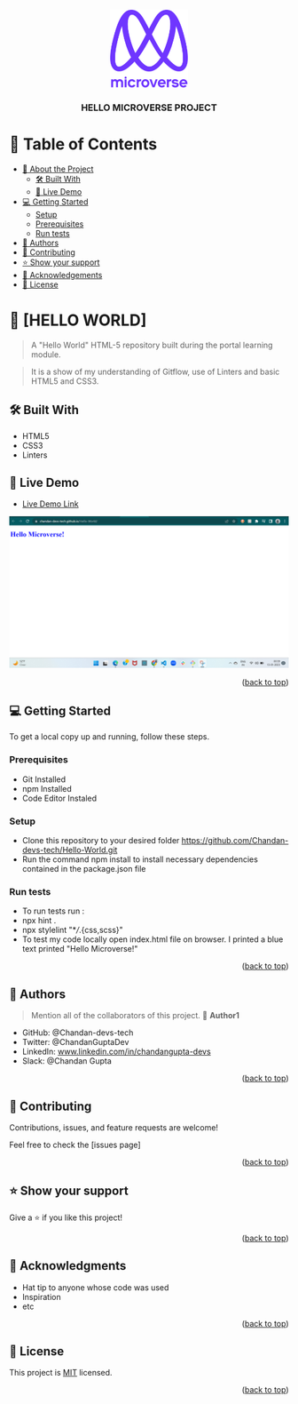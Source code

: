 <a name="readme-top"></a>

<div align="center">

  <img src="murple_logo.png" alt="logo" width="140"  height="auto" />
  <br/>

  <h3><b>HELLO MICROVERSE PROJECT</b></h3>

</div>

<!-- TABLE OF CONTENTS -->

# 📗 Table of Contents

- [📖 About the Project](#about-project)
  - [🛠 Built With](#built-with)
  - [🚀 Live Demo](#live-demo)
- [💻 Getting Started](#getting-started)
  - [Setup](#setup)
  - [Prerequisites](#prerequisites)
  - [Run tests](#run-tests)
- [👥 Authors](#authors)
- [🤝 Contributing](#contributing)
- [⭐️ Show your support](#support)
- [🙏 Acknowledgements](#acknowledgements)
- [📝 License](#license)

<!-- PROJECT DESCRIPTION -->

# 📖 [HELLO WORLD] <a name="about-project"></a>

> A "Hello World" HTML-5 repository built during the portal learning module.

> It is a show of my understanding of Gitflow, use of Linters and basic HTML5 and CSS3.

## 🛠 Built With <a name="built-with"></a>

- HTML5
- CSS3
- Linters

<!-- LIVE DEMO -->

## 🚀 Live Demo <a name="live-demo"></a>

- [Live Demo Link](https://chandan-devs-tech.github.io/Hello-World/)

<img src="helloWorld.png" alt="Hello-World-IMG" width="auto"  height="auto" />

<p align="right">(<a href="#readme-top">back to top</a>)</p>

<!-- GETTING STARTED -->

## 💻 Getting Started <a name="getting-started"></a>

To get a local copy up and running, follow these steps.

### Prerequisites

- Git Installed
- npm Installed
- Code Editor Instaled

### Setup

- Clone this repository to your desired folder https://github.com/Chandan-devs-tech/Hello-World.git
- Run the command npm install to install necessary dependencies contained in the package.json file

### Run tests

- To run tests run :
- npx hint .
- npx stylelint "\*_/_.{css,scss}"
- To test my code locally open index.html file on browser. I printed a blue text printed "Hello Microverse!"

<p align="right">(<a href="#readme-top">back to top</a>)</p>

<!-- AUTHORS -->

## 👥 Authors <a name="authors"></a>

> Mention all of the collaborators of this project.
> 👤 **Author1**

- GitHub: @Chandan-devs-tech
- Twitter: @ChandanGuptaDev
- LinkedIn: www.linkedin.com/in/chandangupta-devs
- Slack: @Chandan Gupta

<p align="right">(<a href="#readme-top">back to top</a>)</p>

<!-- CONTRIBUTING -->

## 🤝 Contributing <a name="contributing"></a>

Contributions, issues, and feature requests are welcome!

Feel free to check the [issues page]

<p align="right">(<a href="#readme-top">back to top</a>)</p>

<!-- SUPPORT -->

## ⭐️ Show your support <a name="support"></a>

Give a ⭐️ if you like this project!

<p align="right">(<a href="#readme-top">back to top</a>)</p>

<!-- ACKNOWLEDGEMENTS -->

## 🙏 Acknowledgments <a name="acknowledgements"></a>

- Hat tip to anyone whose code was used
- Inspiration
- etc

<p align="right">(<a href="#readme-top">back to top</a>)</p>

<!-- LICENSE -->

## 📝 License <a name="license"></a>

This project is [MIT](https://github.com/Chandan-devs-tech/Hello-World/blob/feature/Integration/MIT.md) licensed.

<p align="right">(<a href="#readme-top">back to top</a>)</p>
